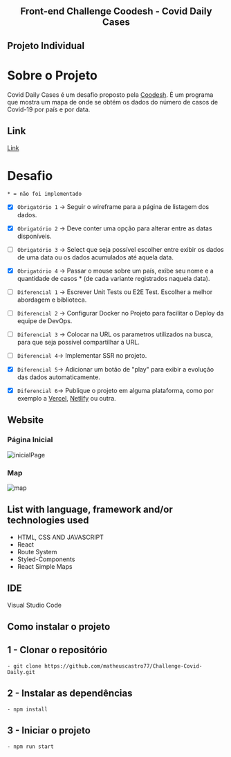 <h2 align="center"> 
	Front-end Challenge Coodesh - Covid Daily Cases
</h2>

## Projeto Individual

# Sobre o Projeto 

Covid Daily Cases é um desafio proposto pela [Coodesh](https://coodesh.com/). É um programa que mostra um mapa de onde se obtém os dados do número de casos de Covid-19 por país e por data.

## Link
[Link](https://challenge-covid-daily.vercel.app/)

# Desafio

    * = não foi implementado

- [x] `Obrigatório 1` → Seguir o wireframe para a página de listagem dos dados. 
- [x] `Obrigatório 2` → Deve conter uma opção para alterar entre as datas disponíveis.
- [ ] `Obrigatório 3` → Select que seja possível escolher entre exibir os dados de uma data ou os dados acumulados até aquela data. 
- [x] `Obrigatório 4` → Passar o mouse sobre um país, exibe seu nome e a quantidade de casos * (de cada variante registrados naquela data).
- [ ] `Diferencial 1` → Escrever Unit Tests ou E2E Test. Escolher a melhor abordagem e biblioteca.
- [ ] `Diferencial 2` → Configurar Docker no Projeto para facilitar o Deploy da equipe de DevOps.
- [ ] `Diferencial 3` → Colocar na URL os parametros utilizados na busca, para que seja possível compartilhar a URL.
- [ ] `Diferencial 4`→ Implementar SSR no projeto.
- [x] `Diferencial 5`→ Adicionar um botão de "play" para exibir a evolução das dados automaticamente.
- [x] `Diferencial 6`→ Publique o projeto em alguma plataforma, como por exemplo a [Vercel](https://vercel.com/), [Netlify](https://www.netlify.com/) ou outra.


## Website
### Página Inicial
![inicialPage](https://user-images.githubusercontent.com/94663972/173931319-b6eb8146-21c7-4329-865b-7fc519eb0a4a.png)
### Map
![map](https://user-images.githubusercontent.com/94663972/173970374-2a36295a-ef6a-41c9-a6e3-008c65975aa8.png)


## List with language, framework and/or technologies used
<ul>
	<li>HTML, CSS AND JAVASCRIPT</li>
	<li>React</li>
	<li>Route System</li>
	<li>Styled-Components</li>
	<li>React Simple Maps</li>
</ul>
 
## IDE

Visual Studio Code

## Como instalar o projeto

## 1 - Clonar o repositório
	- git clone https://github.com/matheuscastro77/Challenge-Covid-Daily.git
## 2 - Instalar as dependências
  	- npm install      
## 3 - Iniciar o projeto
	- npm run start
